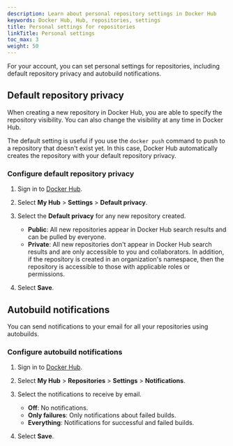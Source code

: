 ```yaml
---
description: Learn about personal repository settings in Docker Hub
keywords: Docker Hub, Hub, repositories, settings
title: Personal settings for repositories
linkTitle: Personal settings
toc_max: 3
weight: 50
---
```


For your account, you can set personal settings for repositories, including
default repository privacy and autobuild notifications.

## Default repository privacy

When creating a new repository in Docker Hub, you are able to specify the
repository visibility. You can also change the visibility at any time in Docker Hub.

The default setting is useful if you use the `docker push` command to push to a
repository that doesn't exist yet. In this case, Docker Hub automatically
creates the repository with your default repository privacy.

### Configure default repository privacy

1. Sign in to [Docker Hub](https://hub.docker.com).
2. Select **My Hub** > **Settings** > **Default privacy**.
3. Select the **Default privacy** for any new repository created.

   - **Public**: All new repositories appear in Docker Hub search results and can be
     pulled by everyone.
   - **Private**: All new repositories don't appear in Docker Hub search results
     and are only accessible to you and collaborators. In addition, if the
     repository is created in an organization's namespace, then the repository
     is accessible to those with applicable roles or permissions.

4. Select **Save**.

## Autobuild notifications

You can send notifications to your email for all your repositories using
autobuilds.

### Configure autobuild notifications

1. Sign in to [Docker Hub](https://hub.docker.com).
2. Select **My Hub** > **Repositories** > **Settings** > **Notifications**.
3. Select the notifications to receive by email.

   - **Off**: No notifications.
   - **Only failures**: Only notifications about failed builds.
   - **Everything**: Notifications for successful and failed builds.

4. Select **Save**.

